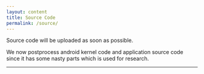 ```yaml
---
layout: content
title: Source Code
permalink: /source/
---
```


Source code will be uploaded as soon as possible.  

We now postprocess android kernel code and application source code since it has some nasty parts which is used for research.  

----
